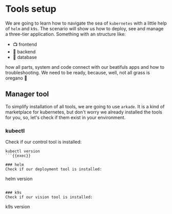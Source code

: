 # Tools setup
We are going to learn how to navigate the sea of `kubernetes` with a little help of `helm` and `k9s`. 
The scenario will show us how to deploy, see and manage a three-tier application. Something with an structure like:

- 📺 frontend
- 🔌 backend
- 📄 database

how all parts, system and code connect with our beatifuls apps and how to troubleshooting. We need to be ready, because, well, not all grass is oregano 🍃 

## Manager tool
To simplify installation of all tools, we are going to use `arkade`. It is a kind of marketplace for kubernetes, but don't worry
we already installed the tools for you, so, let's check if them exist in your environment.
### kubectl
Check if our control tool is installed:

```
kubectl version
```{{exec}}

### helm
Check if our deployment tool is installed:

```
helm version
```{{exec}}

### k9s
Check if our vision tool is installed:

```
k9s version
```{{exec}}

